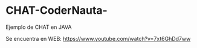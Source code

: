 # CHAT-CoderNauta-
Ejemplo de CHAT en JAVA

Se encuentra en WEB: https://www.youtube.com/watch?v=7xt6GhDd7ww
